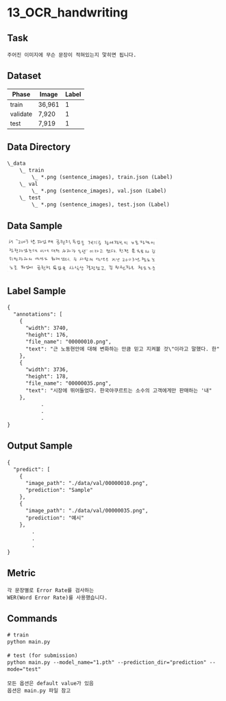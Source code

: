 # 13_OCR_handwriting

## Task
```
주어진 이미지에 무슨 문장이 적혀있는지 맟히면 됩니다.
```

## Dataset
| Phase | Image | Label|
| - | - | - |
| train | 36,961 | 1 |
| validate | 7,920 | 1 |
| test | 7,919 | 1 |


## Data Directory
```
\_data
    \_ train
        \_ *.png (sentence_images), train.json (Label)
    \_ val
        \_ *.png (sentence_images), val.json (Label)
    \_ test
        \_ *.png (sentence_images), test.json (Label)
```

## Data Sample
<img width=350 src="images_for_desc/sample_1.png"/>　　　<img width=350 src="images_for_desc/sample_2.png"/>
<img width=350 src="images_for_desc/sample_3.png"/>　　　<img width=350 src="images_for_desc/sample_4.png"/>


## Label Sample
```
{
  "annotations": [
    {
      "width": 3740,
      "height": 176,
      "file_name": "00000010.png",
      "text": "근 노동현안에 대해 변화하는 만큼 믿고 지켜볼 것\"이라고 말했다. 한"
    },
    {
      "width": 3736,
      "height": 178,
      "file_name": "00000035.png",
      "text": "시장에 뛰어들었다. 한국야쿠르트는 소수의 고객에게만 판매하는 '내"
    },
           .
           .
           .
}
```


## Output Sample
```
{
  "predict": [
    {
      "image_path": "./data/val/00000010.png",
      "prediction": "Sample"
    },
    {
      "image_path": "./data/val/00000035.png",
      "prediction": "예시"
    },
        .
        .
        .
}
```


## Metric
```
각 문장별로 Error Rate를 검사하는 
WER(Word Error Rate)를 사용했습니다.
```


## Commands
```
# train
python main.py 

# test (for submission)
python main.py --model_name="1.pth" --prediction_dir="prediction" --mode="test" 

모든 옵션은 default value가 있음
옵션은 main.py 파일 참고
```
